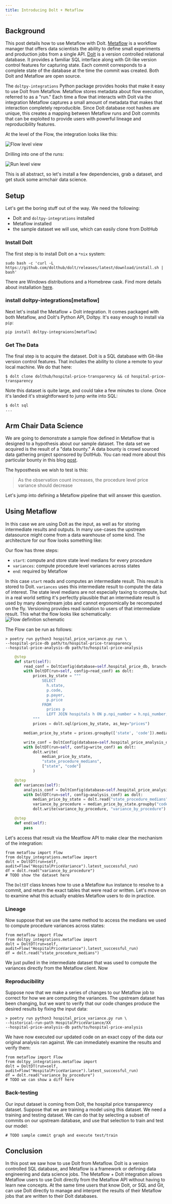 ```yaml
---
title: Introducing Dolt + Metaflow
---
```


## Background
This post details how to use Metaflow with Dolt. [Metaflow](https://metaflow.org/) is a workflow manager that offers data scientists the ability to define small experiments and production jobs from a single API. [Dolt](https://docs.dolthub.com/) is a version controlled relational database. It provides a familiar SQL interface along with Git-like version control features for capturing state. Each commit corresponds to a complete state of the database at the time the commit was created. Both Dolt and Metaflow are open source.

The `doltpy-integrations` Python package provides hooks that make it easy to use Dolt from Metaflow. Metaflow stores metadata about flow execution, referred to as a "run." Each time a flow that interacts with Dolt via the integration Metaflow captures a small amount of metadata that makes that interaction completely reproducible. Since Dolt database root hashes are unique, this creates a mapping between Metaflow runs and Dolt commits that can be exploited to provide users with powerful lineage and reproducibility features. 

At the level of the Flow, the integration looks like this:

![Flow level view](dolt-metaflow-integration-flow-level.png)


Drilling into one of the runs:

![Run level view](dolt-metaflow-integration-run-level.png)

This is all abstract, so let's install a few dependencies, grab a dataset, and get stuck some armchair data science.

## Setup
Let's get the boring stuff out of the way. We need the following:
- Dolt and `doltpy-integrations` installed
- Metaflow installed
- the sample dataset we will use, which can easily clone from DoltHub

### Install Dolt
The first step is to install Dolt on a `*nix` system:
```
sudo bash -c 'curl -L https://github.com/dolthub/dolt/releases/latest/download/install.sh | bash'
```

There are Windows distributions and a Homebrew cask. Find more details about installation [here](https://docs.dolthub.com/getting-started/installation).

### install doltpy-integrations[metaflow]
Next let's install the Metaflow + Dolt integration. It comes packaged with both Metaflow, and Dolt's Python API, Doltpy. It's easy enough to install via `pip`:
```
pip install doltpy-integraions[metaflow]
```

### Get The Data
The final step is to acquire the dataset. Dolt is a SQL database with Git-like version control features. That includes the ability to clone a remote to your local machine. We do that here:
```
$ dolt clone dolthub/hospital-price-transparency && cd hospital-price-transparency

```

Note this dataset is quite large, and could take a few minutes to clone. Once it's landed it's straightforward to jump write into SQL:
```
$ dolt sql
...
```

## Arm Chair Data Science
We are going to demonstrate a sample flow defined in Metaflow that is designed to a hypothesis about our sample dataset. The data set we acquired is the result of a "data bounty." A data bounty is crowd sourced data gathering project sponsored by DoltHub. You can read more about this particular bounty in this blog [post](https://www.dolthub.com/blog/2021-03-03-hpt-bounty-review/).

The hyposthesis we wish to test is this:
> As the observation count increases, the procedure level price variance should decrease

Let's jump into defining a Metaflow pipeline that will answer this question.

## Using Metaflow
In this case we are using Dolt as the input, as well as for storing intermediate results and outputs. In many use-cases the upstream datasource might come from a data warehouse of some kind. The architecture for our flow looks something like:


Our flow has three steps:
- `start`: compute and store state level medians for every procedure
- `variances`: compute procedure level variances across states
- `end`: required by Metaflow

In this case `start` reads and computes an intermediate result. This result is stored to Dolt. `variances` uses this intermediate result to compute the data of interest. The state level medians are not especially taxing to compute, but in a real world setting it's perfectly plausible that an intermediate result is used by many downstream jobs and cannot ergonomically be recomputed on the fly. Versioning provides read isolation to users of that intermediate result. This what the flow looks like schematically:
![Flow definition schematic](dolt-metaflow-integration-sample-job-schematic.png)

The Flow can be run as follows:
```
> poetry run python3 hospital_price_variance.py run \ 
--hospital-price-db path/to/hospital-price-transparency
--hospital-price-analysis-db path/to/hospital-price-analysis
```

```python
    @step
    def start(self):
        read_conf = DoltConfig(database=self.hospital_price_db, branch=self.hospital_branch)
        with DoltDT(run=self, config=read_conf) as dolt:
            prices_by_state = """
                SELECT
                  h.state,
                  p.code,
                  p.payer,
                  p.price
                FROM
                  prices p
                  LEFT JOIN hospitals h ON p.npi_number = h.npi_number;
            """
            prices = dolt.sql(prices_by_state, as_key="prices")

        median_price_by_state = prices.groupby(['state', 'code']).median()

        write_conf = DoltConfig(database=self.hospital_price_analysis_db)
        with DoltDT(run=self, config=write_conf) as dolt:
            dolt.write(
                median_price_by_state,
                "state_procedure_medians",
                ["state", "code"]
            )

    @step
    def variances(self):
        analysis_conf = DoltConfig(database=self.hospital_price_analysis_db, branch=self.hospital_branch)
        with DoltDT(run=self, config=analysis_conf) as dolt:
            median_price_by_state = dolt.read("state_procedure_medians")
            variance_by_procedure = median_price_by_state.groupby("code").var()
            dolt.write(variance_by_procedure, "variance_by_procedure")

    @step
    def end(self):
        pass
```

Let's access that result via the Meatflow API to make clear the mechanism of the integration:
```
from metaflow import Flow
from doltpy_integrations.metaflow import 
dolt = DoltDT(run=self, audit=Flow("HospitalPriceVariance").latest_successful_run)
df = dolt.read("variance_by_procedure")
# TODO show the dataset here
```

The `DoltDT` class knows how to use a Metaflow `Run` instance to resolve to a commit, and return the exact tables that were read or written. Let's move on to examine what this actually enables Metaflow users to do in practice.

### Lineage
Now suppose that we use the same method to access the medians we used to compute procedure variances across states:

```
from metaflow import Flow
from doltpy_integrations.metaflow import 
dolt = DoltDT(run=self, audit=Flow("HospitalPriceVariance").latest_successful_run)
df = dolt.read("state_procedure_medians")
```

We just pulled in the intermediate dataset that was used to compute the variances directly from the Metaflow client. Now

### Reproducibility
Suppose now that we make a series of changes to our Metaflow job to correct for how we are computing the variances. The upstream dataset has been changing, but we want to verify that our code changes produce the desired results by fixing the input data:

```
> poetry run python3 hospital_price_variance.py run \ 
--historical-run-path HospitalPriceVariance/XX
--hospital-price-analysis-db path/to/hospital-price-analysis
```

We have now executed our updated code on an exact copy of the data our original analysis ran against. We can immediately examine the results and verify them:

```
from metaflow import Flow
from doltpy_integrations.metaflow import 
dolt = DoltDT(run=self, audit=Flow("HospitalPriceVariance").latest_successful_run)
df = dolt.read("variance_by_procedure")
# TODO we can show a diff here
```

### Back-testing
Our input dataset is coming from Dolt, the hospital price transparency dataset. Suppose that we are training a model using this dataset. We need a training and testing dataset. We can do that by selecting a subset of commits on our upstream database, and use that selection to train and test our model:
```
# TODO sample commit graph and execute test/train
```

## Conclusion
In this post we saw how to use Dolt from Metaflow. Dolt is a version controlled SQL database, and Metaflow is a framework or defining data engineering and data science jobs. The Metaflow + Dolt integration allows Metaflow users to use Dolt directly from the Metaflow API without having to learn new concepts. At the same time users that know Dolt, or SQL and Git, can use Dolt directly to manage and interpret the results of their Metaflow jobs that are written to their Dolt databases.